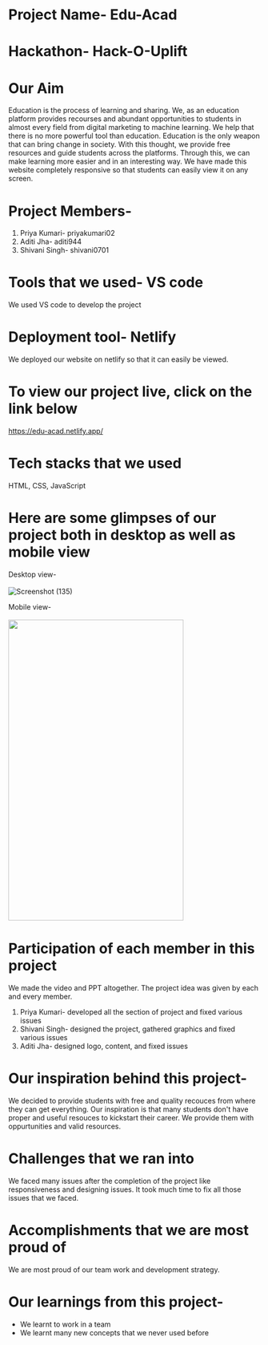 # Project Name- Edu-Acad

# Hackathon- Hack-O-Uplift

# Our Aim
Education is the process of learning and sharing. We, as an education platform provides recourses and abundant opportunities to students in almost every field from digital marketing to machine learning. We help that there is no more powerful tool than education. Education is the only weapon that can bring change in society. With this thought, we provide free resources and guide students across the platforms. Through this, we can make learning more easier and in an interesting way. We have made this website completely responsive so that students can easily view it on any screen.

# Project Members-
1. Priya Kumari- priyakumari02
2. Aditi Jha- aditi944
3. Shivani Singh- shivani0701


# Tools that we used- VS code
We used VS code to develop the project

# Deployment tool- Netlify
We deployed our website on netlify so that it can easily be viewed.

# To view our project live, click on the link below
https://edu-acad.netlify.app/

# Tech stacks that we used
HTML, CSS, JavaScript

# Here are some glimpses of our project both in desktop as well as mobile view

Desktop view-
<br><br>
![Screenshot (135)](https://user-images.githubusercontent.com/77202746/132097287-028dbbed-5270-4906-999f-9653c6e79be8.png)


Mobile view-
<br><br>
<img src= "https://user-images.githubusercontent.com/77202746/132097642-54b9d892-776c-4d4e-94a1-053f49d5b2f7.jpg" width="350" height="600" />


# Participation of each member in this project
We made the video and PPT altogether. The project idea was given by each and every member.
1. Priya Kumari- developed all the section of project and fixed various issues
2. Shivani Singh- designed the project, gathered graphics and fixed various issues
3. Aditi Jha- designed logo, content, and fixed issues

# Our inspiration behind this project-
We decided to provide students with free and quality recouces from where they can get everything. Our inspiration is that many students don't have proper and useful resouces to kickstart their career. We provide them with oppurtunities and valid resources. 

# Challenges that we ran into
We faced many issues after the completion of the project like responsiveness and designing issues. It took much time to fix all those issues that we faced.

# Accomplishments that we are most proud of
We are most proud of our team work and development strategy.

# Our learnings from this project-
* We learnt to work in a team
* We learnt many new concepts that we never used before


